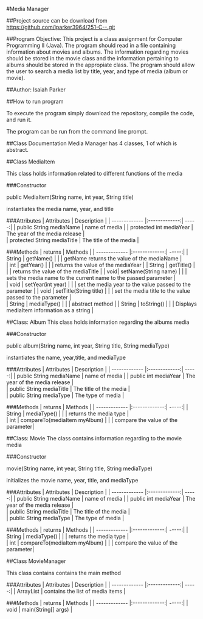 
#Media Manager

##Project source can be download from https://github.com/iparker3964/251-C--.git

##Program Objective: 
This project is a class assignment for Computer Programming II (Java). The program should read in a file containing information about movies and albums. The information regarding movies should be stored in the movie class and the information pertaining to albums should be stored in the appropiate class. The program should allow the user to search a media list by title, year, and type of media (album or movie).
 
##Author: Isaiah Parker

##How to run program

To execute the program simply download the repository, compile the code, and run it.

The program can be run from the command line prompt. 

##Class Documentation
Media Manager has 4 classes, 1 of which is abstract.

##Class MediaItem


This class holds information related to different functions of the media

###Constructor

public MediaItem(String name, int year, String title)

instantiates the media name, year, and title

###Attributes
| Attributes        | Description          | 
| ------------- |:-------------:| -----:|
| public String mediaName      | name of media | 
| protected int mediaYear      | The year of the media release        |  
| protected String mediaTitle | The title of the media      |    

###Methods
| returns        | Methods          | 
| ------------- |:-------------:| -----:|
| String       | getName() | 
|       | getName returns the value of the mediaName        |  
| int | getYear()     | 
|      | returns the value of the mediaYear |
| String | getTitle()     | 
|      | returns the value of the mediaTitle |
| void| setName(String name)     | 
|      | sets the media name to the current name to the passed parameter |  
| void | setYear(int year)     | 
|      | set the media year to the value passed to the parameter |
| void | setTitle(String title)     | 
|      | set the media title to the value passed to the parameter |  
| String | mediaType()     | 
|      | abstract method | 
| String | toString()     | 
|      | Displays mediaItem information as a string | 

##Class: Album
This class holds information regarding the albums media

###Constructor

public album(String name, int year, String title, String mediaType)

instantiates the name, year,title, and mediaType

###Attributes
| Attributes        | Description          | 
| ------------- |:-------------:| -----:|
| public String mediaName      | name of media | 
| public int mediaYear      | The year of the media release        |  
| public String mediaTitle | The title of the media      |  
| public String mediaType | The type of media      | 


###Methods
| returns        | Methods          | 
| ------------- |:-------------:| -----:|
| String       | mediaType() | 
|       | returns the media type        |  
| int | compareTo(mediaItem myAlbum)     | 
|      | compare the value of the parameter|

##Class: Movie
The class contains information regarding to the movie media

###Constructor

movie(String name, int year, String title, String mediaType)

initializes the movie name, year, title, and mediaType

###Attributes
| Attributes        | Description          | 
| ------------- |:-------------:| -----:|
| public String mediaName      | name of media | 
| public int mediaYear      | The year of the media release        |  
| public String mediaTitle | The title of the media      |  
| public String mediaType | The type of media      | 

###Methods
| returns        | Methods          | 
| ------------- |:-------------:| -----:|
| String       | mediaType() | 
|       | returns the media type        |  
| int | compareTo(mediaItem myAlbum)     | 
|      | compare the value of the parameter|

##Class MovieManager

This class contains contains the main method

###Attributes
| Attributes        | Description          | 
| ------------- |:-------------:| -----:|
| ArrayList<MediaItem>    | contains the list of media items | 

###Methods
| returns        | Methods          | 
| ------------- |:-------------:| -----:|
|   void   | main(String[] args) |

